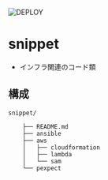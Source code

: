 ![DEPLOY](https://github.com/yokobot/snippet/workflows/DEPLOY/badge.svg?branch=master)

# snippet

- インフラ関連のコード類

## 構成

```
snippet/

    ├── README.md
    ├── ansible
    ├── aws
    │   ├── cloudformation
    │   ├── lambda
    │   └── sam
    └── pexpect
```
